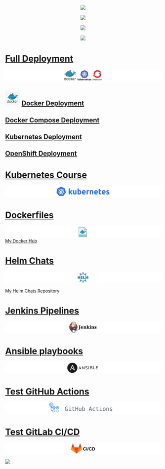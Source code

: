 <p align="center">
  <a href="https://skillicons.dev">
    <img src="https://skillicons.dev/icons?i=linux,bash,github,githubactions,gitlab" />
  </a>
</p>

<p align="center">
  <a href="https://skillicons.dev">
    <img src="https://skillicons.dev/icons?i=docker,kubernetes,openshift,jenkins,ansible" />
  </a>
</p>
<p align="center">
  <a href="https://skillicons.dev">
    <img src="https://skillicons.dev/icons?i=java,maven,gradle,mysql,postgres" />
  </a>
</p>
<p align="center">
  <a href="https://skillicons.dev">
    <img src="https://skillicons.dev/icons?i=prometheus,grafana" />
  </a>
</p>

# [Full Deployment](https://github.com/fillswim/Docker-K8s-OpenShift)
![Docker-K8s-OpenShift](images/Docker-K8s-OpenShift.png)

## ![Docker_icon](images/Docker_icon48.png) [Docker Deployment](https://github.com/fillswim/Docker-K8s-OpenShift/tree/main/PhraseService/Docker)
## [Docker Compose Deployment](https://github.com/fillswim/Docker-K8s-OpenShift/tree/main/PhraseService/DockerCompose)

## [Kubernetes Deployment](https://github.com/fillswim/Docker-K8s-OpenShift/tree/main/PhraseService/K8s)


## [OpenShift Deployment](https://github.com/fillswim/Docker-K8s-OpenShift/tree/main/PhraseService/OpenShift)

# [Kubernetes Course](https://github.com/fillswim/K8SManifests) 
![K8s](images/Kubernetes-logo2.png)
# [Dockerfiles](https://github.com/fillswim/Dockerfiles)
![Dockerfiles](images/Dockerfiles.png)
[My Docker Hub](https://hub.docker.com/u/fillswim)

# [Helm Chats](https://github.com/fillswim/HelmChats)
![Helm](images/Helm.png)

[My Helm Chats Repository](https://fillswim.github.io/HelmChats/)

# [Jenkins Pipelines](https://github.com/fillswim/JenkinsPipelines)
![Jenkins](images/Jenkins.png)

# [Ansible playbooks](https://github.com/fillswim/ansible)
![Ansible](images/Ansible.png)

# [Test GitHub Actions](https://github.com/fillswim/GitHub-Actions-Test)
![GitHub Actions](images/GitHubActions.png)

# [Test GitLab CI/CD](https://gitlab.com/fillswim/gitlab-cicd-test)
![GitLabCICD](images/GitLabCICD.png)


<p align="left">
  <a href="https://skillicons.dev">
    <img src="https://skillicons.dev/icons?i=kubernetes" />
  </a>
</p>






